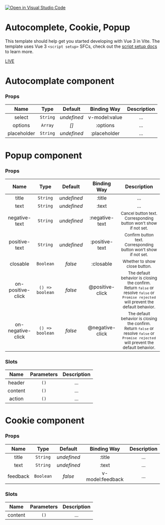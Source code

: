 [![Open in Visual Studio Code](https://classroom.github.com/assets/open-in-vscode-c66648af7eb3fe8bc4f294546bfd86ef473780cde1dea487d3c4ff354943c9ae.svg)](https://classroom.github.com/online_ide?assignment_repo_id=8837416&assignment_repo_type=AssignmentRepo)

# Autocomplete, Cookie, Popup

This template should help get you started developing with Vue 3 in Vite. The template uses Vue 3 `<script setup>` SFCs, check out the [script setup docs](https://v3.vuejs.org/api/sfc-script-setup.html#sfc-script-setup) to learn more.

<a href="https://bright-seahorse-dbfa48.netlify.app/">LIVE</a>

# Autocomplate component

### Props

|    Name     |   Type   |   Default   |  Binding Way  | Description |
| :---------: | :------: | :---------: | :-----------: | :---------: |
|   select    | `String` | _undefined_ | v-model:value |     ...     |
|   options   | `Array`  |    _[]_     |   :options    |     ...     |
| placeholder | `String` | _undefined_ | :placeholder  |     ...     |

# Popup component

### Props

|       Name        |      Type       |   Default   |   Binding Way   |                                                                    Description                                                                     |
| :---------------: | :-------------: | :---------: | :-------------: | :------------------------------------------------------------------------------------------------------------------------------------------------: |
|       title       |    `String`     | _undefined_ |     :title      |                                                                        ...                                                                         |
|       text        |    `String`     | _undefined_ |      :text      |                                                                        ...                                                                         |
|   negative-text   |    `String`     | _undefined_  | :negative-text  |                                     <sub>Cancel button text. Corresponding button won't show if not set.</sub>                                     |
|   positive-text   |    `String`     | _undefined_  | :positive-text  |                                    <sub>Confirm button text. Corresponding button won't show if not set.</sub>                                     |
|     closable      |    `Boolean`    |   _false_   |    :closable    |                                                      <sub>Whether to show close button.</sub>                                                      |
| on-positive-click | `() => boolean` |   _false_   | @positive-click | <sub>The default behavior is closing the confirm. Return `false` or resolve `false` or `Promise rejected` will prevent the default behavior.</sub> |
| on-negative-click | `() => boolean` |   _false_   | @negative-click | <sub>The default behavior is closing the confirm. Return `false` or resolve `false` or `Promise rejected` will prevent the default behavior.</sub> |

### Slots

|  Name   | Parameters | Description |
| :-----: | :--------: | :---------: |
| header  |    `()`    |     ...     |
| content |    `()`    |     ...     |
| action  |    `()`    |     ...     |

# Cookie component

### Props

|   Name   |   Type    |   Default   |   Binding Way    | Description |
| :------: | :-------: | :---------: | :--------------: | :---------: |
|  title   | `String`  | _undefined_ |      :title      |     ...     |
|   text   | `String`  | _undefined_ |      :text       |     ...     |
| feedback | `Boolean` |   _false_   | v-model:feedback |     ...     |

### Slots

|  Name   | Parameters | Description |
| :-----: | :--------: | :---------: |
| content |    `()`    |     ...     |
